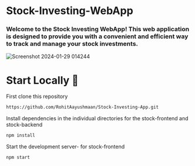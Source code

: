 # Stock-Investing-WebApp

### Welcome to the Stock Investing WebApp! This web application is designed to provide you with a convenient and efficient way to track and manage your stock investments.  
![Screenshot 2024-01-29 014244](https://github.com/RohitAayushmaan/Stock-Investing-App/assets/52812829/61e4c6c5-71e7-4ae3-8b0b-9591e481e8f7)








    
# Start Locally 🚀

First clone this repository
```sh
https://github.com/RohitAayushmaan/Stock-Investing-App.git
```
Install dependencies in the individual directories for the stock-frontend and stock-backend
```sh
npm install
```

Start the development server- for stock-frontend
```sh
npm start 
```

